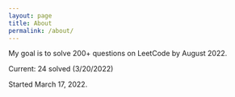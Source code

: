 ```yaml
---
layout: page
title: About
permalink: /about/
---
```

My goal is to solve 200+ questions on LeetCode by August 2022.

Current: 24 solved (3/20/2022)

Started March 17, 2022.